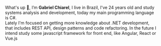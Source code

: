 <p>What's up 👋, I’m <b>Gabriel Chiarel</b>, I live in Brazil, I've 24 years old and study systems analysis and development, today my main programming language is C#.<br>
Lately I'm focused on getting more knowledge about .NET development, that includes REST API, design patterns and code refactoring.
In the future I intend study some javascript framework for front end, like Angular, React or Vue.js</p>

<!---
gabrielchiarel/gabrielchiarel is a ✨ special ✨ repository because its `README.md` (this file) appears on your GitHub profile.
You can click the Preview link to take a look at your changes.
--->

